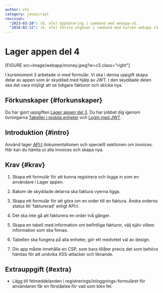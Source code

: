 ```yaml
---
author: efo
category: javascript
revision:
  "2023-03-28": (B, efo) Uppdatering i samband med webapp-v5.
  "2018-02-12": (A, efo) Första utgåvan i samband med kursen webapp v3.
---
```

Lager appen del 4
==================================

[FIGURE src=image/webapp/money.jpeg?w=c5 class="right"]

I kursmoment 3 arbetade vi med formulär. Vi ska i denna uppgift skapa delar av appen som är skyddad med hjälp av JWT. I den skyddade delen ska det vara möjligt att se tidigare fakturor och skicka nya.



<!--more-->



Förkunskaper {#forkunskaper}
-----------------------
Du har gjort uppgiften [Lager appen del 3](uppgift/lager-appen-del-3). Du har jobbat dig igenom övningarna [Tabeller i mobila enheter](kunskap/tabeller-i-mobila-enheter) och [Login med JWT](kunskap/login-med-jwt).



Introduktion {#intro}
-----------------------

Använd lager [API:t](https://lager.emilfolino.se/v2) dokumentationen och speciellt sektionen om invoices. Här kan du hämta ut alla invoices och skapa nya.



Krav {#krav}
-----------------------

1. Skapa ett formulär för att kunna registrera och logga in som en användare i Lager appen.

1. Bakom de skyddade delarna ska faktura vyerna ligga.

1. Skapa ett formulär för att göra om en order till en faktura. Ändra orderns status till 'fakturerad' enligt API:t.

1. Det ska inte gå att fakturera en order två gånger.

1. Skapa en tabell med information om befintliga fakturor, välj själv vilken information som ska finnas.

1. Tabellen ska fungera på alla enheter, gör ett medvetet val av design.

1. Din app måste innehålla en CSP, som bara tillåter precis det som behövs hämtas för att undvika XSS-attacker och liknande.



Extrauppgift {#extra}
-----------------------

* Lägg till felmeddelanden i registrerings/inloggnings-formuläret för användaren får en förståelse för vad som blev fel.
